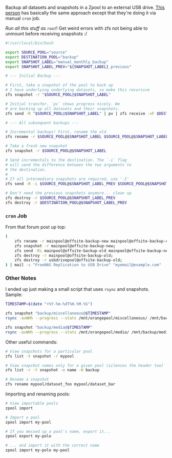 Backup all datasets and snapshots in a Zpool to an external USB drive. [This person](https://www.ixsystems.com/community/threads/manually-on-demand-replicating-entire-main-pool-to-external-usb-drive-for-physical-offsite-emergency.79804/) has basically the same approach except that they're doing it via manual `cron` job.

_Run all this stuff as `root`_! Get weird errors with zfs not being able to unmount before receiving snapshots :/

```bash
#!/usr/local/bin/bash

export SOURCE_POOL="source"
export DESTINATION_POOL="backup"
export SNAPSHOT_LABEL="manual_monthly_backup"
export SNAPSHOT_LABEL_PREV="${SNAPSHOT_LABEL}_previous"

# --- Initial Backup ---

# First, take a snapshot of the pool to back up
# I have underlying underlying datasets, so make this recursive
zfs snapshot -r "$SOURCE_POOL@$SNAPSHOT_LABEL"

# Initial transfer. `pv` shows progress nicely. We
# are backing up all datasets and their snapshots.
zfs send -R "$SOURCE_POOL@$SNAPSHOT_LABEL" | pv | zfs receive -vF $DESTINATION_POOL

# --- All subsequent backups ---

# Incremental backups! First, rename the old
zfs rename -r $SOURCE_POOL@$SNAPSHOT_LABEL $SOURCE_POOL@$SNAPSHOT_LABEL_PREV

# Take a fresh new snapshot
zfs snapshot -r $SOURCE_POOL@$SNAPSHOT_LABEL

# Send incrementals to the destination. The `-i` flag
# will send the difference between the two arguments to
# the destination.
#
# If all intermediary snapshots are required, use '-I'
zfs send -R -i $SOURCE_POOL@$SNAPSHOT_LABEL_PREV $SOURCE_POOL@$SNAPSHOT_LABEL | pv | zfs receive -vF $DESTINATION_POOL

# Don't need the previous snapshots anymore... clean up
zfs destroy -r $SOURCE_POOL@$SNAPSHOT_LABEL_PREV
zfs destroy -r $DESTINATION_POOL@$SNAPSHOT_LABEL_PREV
```

### `cron` Job

From that forum post up top:

```bash
(
    zfs rename -r mainpool@offsite-backup-new mainpool@offsite-backup-old;
    zfs snapshot -r mainpool@offsite-backup-new;
    zfs send -Ri mainpool@offsite-backup-old mainpool@offsite-backup-new | zfs recv -vFdu usbdrivepool;
    zfs destroy -r mainpool@offsite-backup-old;
    zfs destroy -r usbdrivepool@offsite-backup-old;
) | mail -s "FreeNAS Replication to USB Drive" "myemail@example.com"
```

### Other Notes

I ended up just making a small script that uses `rsync` and snapshots. Sample:

```bash
TIMESTAMP=$(date "+%Y-%m-%dT%H.%M.%S")

zfs snapshot "backup/miscellaneous@$TIMESTAMP"
rsync -avWHh --progress --stats /mnt/orangepool/miscellaneous/ /mnt/backup/miscellaneous/

zfs snapshot "backup/media@$TIMESTAMP"
rsync -avWHh --progress --stats /mnt/orangepool/media/ /mnt/backup/media/
```

Other useful commands:

```bash
# View snapshots for a particular pool
zfs list -t snapshot -r mypool

# View snapshot names only for a given pool (silences the header too)
zfs list -r -t snapshot -o name -H backup

# Rename a snapshot
zfs rename mypool/dataset_foo mypool/dataset_bar
```

Importing and renaming pools:

```bash
# View importable pools
zpool import

# Import a pool
zpool import my-pool

# If you messed up a pool's name, export it...
zpool export my-polo

# ... and import it with the correct name
zpool import my-polo my-pool
```

